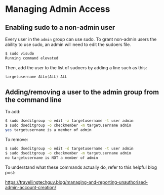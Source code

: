 # Managing Admin Access

## Enabling sudo to a non-admin user

Every user in the `admin` group can use sudo. To grant non-admin users the ability to use sudo, an admin will need to edit the sudoers file.

```sh
$ sudo visudo
Running command elevated
```

Then, add the user to the list of sudoers by adding a line such as this:

```txt
targetusername ALL=(ALL) ALL
```

## Adding/removing a user to the admin group from the command line

To add:

```sh
$ sudo dseditgroup -o edit -a targetusername -t user admin
$ sudo dseditgroup -o checkmember -m targetusername admin
yes targetusername is a member of admin
```

To remove:

```sh
$ sudo dseditgroup -o edit -d targetusername -t user admin
$ sudo dseditgroup -o checkmember -m targetusername admin
no targetusername is NOT a member of admin
```

To understand what these commands actually do, refer to this helpful blog post:

<https://travellingtechguy.blog/managing-and-reporting-unauthorised-admin-account-creation/>
